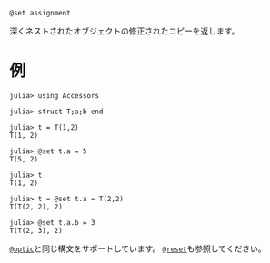 ```
@set assignment
```

深くネストされたオブジェクトの修正されたコピーを返します。

# 例

```jldoctest
julia> using Accessors

julia> struct T;a;b end

julia> t = T(1,2)
T(1, 2)

julia> @set t.a = 5
T(5, 2)

julia> t
T(1, 2)

julia> t = @set t.a = T(2,2)
T(T(2, 2), 2)

julia> @set t.a.b = 3
T(T(2, 3), 2)
```

[`@optic`](@ref)と同じ構文をサポートしています。 [`@reset`](@ref)も参照してください。
